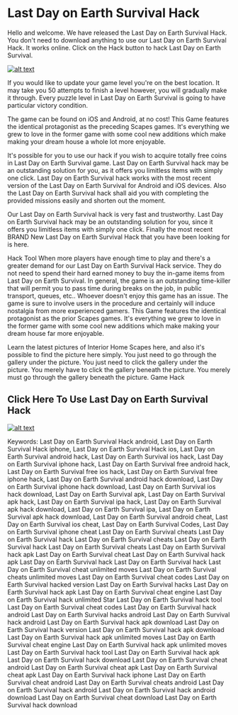 # Last Day on Earth Survival Hack
Hello and welcome. We have released the Last Day on Earth Survival Hack. You don't need to download anything to use our Last Day on Earth Survival Hack. It works online. Click on the Hack button to hack Last Day on Earth Survival.

<a href="http://gamerguide.xyz/ldoes"><img src="http://gamerguide.xyz/ldoes/zeezw4y.png" alt="alt text" title="Homescapes Hack"></a>

If you would like to update your game level you're on the best location. It may take you 50 attempts to finish a level however, you will gradually make it through. Every puzzle level in Last Day on Earth Survival is going to have particular victory condition.

The game can be found on iOS and Android, at no cost! This Game features the identical protagonist as the preceding Scapes games. It's everything we grew to love in the former game with some cool new additions which make making your dream house a whole lot more enjoyable.

It's possible for you to use our hack if you wish to acquire totally free coins in Last Day on Earth Survival game. Last Day on Earth Survival hack may be an outstanding solution for you, as it offers you limitless items with simply one click. Last Day on Earth Survival hack works with the most recent version of the Last Day on Earth Survival for Android and iOS devices. Also the Last Day on Earth Survival hack shall aid you with completing the provided missions easily and shorten out the moment.

Our Last Day on Earth Survival hack is very fast and trustworthy. Last Day on Earth Survival hack may be an outstanding solution for you, since it offers you limitless items with simply one click. Finally the most recent BRAND New Last Day on Earth Survival Hack that you have been looking for is here.

Hack Tool When more players have enough time to play and there's a greater demand for our Last Day on Earth Survival Hack service. They do not need to spend their hard earned money to buy the in-game items from Last Day on Earth Survival. In general, the game is an outstanding time-killer that will permit you to pass time during breaks on the job, in public transport, queues, etc.. Whoever doesn't enjoy this game has an issue. The game is sure to involve users in the procedure and certainly will induce nostalgia from more experienced gamers. This Game features the identical protagonist as the prior Scapes games. It's everything we grew to love in the former game with some cool new additions which make making your dream house far more enjoyable.

Learn the latest pictures of Interior Home Scapes here, and also it's possible to find the picture here simply. You just need to go through the gallery under the picture. You just need to click the gallery under the picture. You merely have to click the gallery beneath the picture. You merely must go through the gallery beneath the picture. Game Hack

## Click Here To Use Last Day on Earth Survival Hack
<a href="http://gamerguide.xyz/ldoes"><img src="http://gamerguide.xyz/ldoes/zeezw4y.png" alt="alt text" title="Homescapes Hack"></a>

Keywords: Last Day on Earth Survival Hack android, Last Day on Earth Survival Hack iphone, Last Day on Earth Survival Hack ios, Last Day on Earth Survival android hack, Last Day on Earth Survival ios hack, Last Day on Earth Survival iphone hack, Last Day on Earth Survival free android hack, Last Day on Earth Survival free ios hack, Last Day on Earth Survival free iphone hack, Last Day on Earth Survival android hack download, Last Day on Earth Survival iphone hack download, Last Day on Earth Survival ios hack download, Last Day on Earth Survival apk, Last Day on Earth Survival apk hack, Last Day on Earth Survival ipa hack, Last Day on Earth Survival apk hack download, Last Day on Earth Survival ipa, Last Day on Earth Survival apk hack download, Last Day on Earth Survival android cheat, Last Day on Earth Survival ios cheat, Last Day on Earth Survival Codes, Last Day on Earth Survival iphone cheat Last Day on Earth Survival cheats Last Day on Earth Survival hack Last Day on Earth Survival cheats Last Day on Earth Survival hack Last Day on Earth Survival cheats Last Day on Earth Survival hack apk Last Day on Earth Survival cheat Last Day on Earth Survival hack apk Last Day on Earth Survival hack Last Day on Earth Survival hack Last Day on Earth Survival cheat unlimited moves Last Day on Earth Survival cheats unlimited moves Last Day on Earth Survival cheat codes Last Day on Earth Survival hacked version Last Day on Earth Survival hacks Last Day on Earth Survival hack apk Last Day on Earth Survival cheat engine Last Day on Earth Survival hack unlimited Star Last Day on Earth Survival hack tool Last Day on Earth Survival cheat codes Last Day on Earth Survival hack android Last Day on Earth Survival hacks android Last Day on Earth Survival hack android Last Day on Earth Survival hack apk download Last Day on Earth Survival hack version Last Day on Earth Survival hack apk download Last Day on Earth Survival hack apk unlimited moves Last Day on Earth Survival cheat engine Last Day on Earth Survival hack apk unlimited moves Last Day on Earth Survival hack tool Last Day on Earth Survival hack apk Last Day on Earth Survival hack download Last Day on Earth Survival cheat android Last Day on Earth Survival cheat apk Last Day on Earth Survival cheat apk Last Day on Earth Survival hack iphone Last Day on Earth Survival cheat android Last Day on Earth Survival cheats android Last Day on Earth Survival hack android Last Day on Earth Survival hack android download Last Day on Earth Survival cheat download Last Day on Earth Survival hack download

